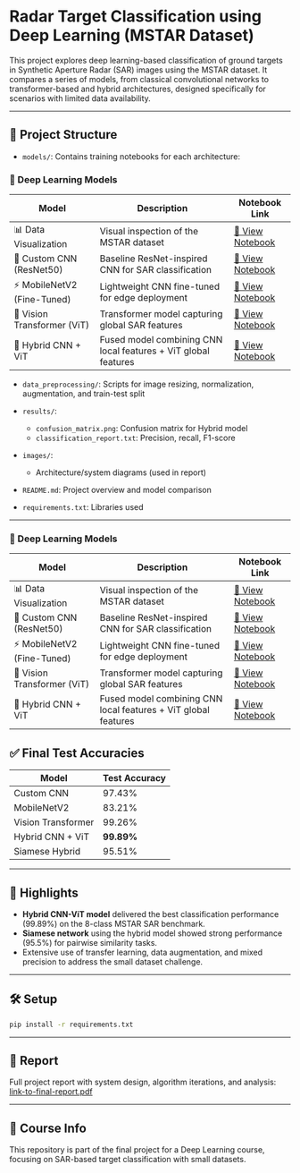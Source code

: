 # Radar Target Classification using Deep Learning (MSTAR Dataset)

This project explores deep learning-based classification of ground targets in Synthetic Aperture Radar (SAR) images using the MSTAR dataset. It compares a series of models, from classical convolutional networks to transformer-based and hybrid architectures, designed specifically for scenarios with limited data availability.

---

## 📁 Project Structure

- `models/`: Contains training notebooks for each architecture:
 ### 📂 Deep Learning Models

| Model                        | Description                                                     | Notebook Link                                                                 |
|-----------------------------|-----------------------------------------------------------------|--------------------------------------------------------------------------------|
| 📊 Data Visualization       | Visual inspection of the MSTAR dataset                         | [📓 View Notebook](https://github.com/Mulubrhan21/Radar_Target_Classification_mstar/blob/main/DLmodels/Data_Visualization.ipynb) |
| 🧠 Custom CNN (ResNet50)     | Baseline ResNet-inspired CNN for SAR classification            | [📓 View Notebook](https://github.com/Mulubrhan21/Radar_Target_Classification_mstar/blob/main/DLmodels/Cnn(ResNet50).ipynb)       |
| ⚡ MobileNetV2 (Fine-Tuned)  | Lightweight CNN fine-tuned for edge deployment                  | [📓 View Notebook](https://github.com/Mulubrhan21/Radar_Target_Classification_mstar/blob/main/DLmodels/MobileNetV2_.ipynb)        |
| 🧠 Vision Transformer (ViT)  | Transformer model capturing global SAR features                 | [📓 View Notebook](https://github.com/Mulubrhan21/Radar_Target_Classification_mstar/blob/main/DLmodels/ViT.ipynb)                 |
| 🔗 Hybrid CNN + ViT         | Fused model combining CNN local features + ViT global features | [📓 View Notebook](https://github.com/Mulubrhan21/Radar_Target_Classification_mstar/blob/main/DLmodels/Hybrid_vitcnn.ipynb)       |

- `data_preprocessing/`: Scripts for image resizing, normalization, augmentation, and train-test split

- `results/`:
  - `confusion_matrix.png`: Confusion matrix for Hybrid model
  - `classification_report.txt`: Precision, recall, F1-score

- `images/`:
  - Architecture/system diagrams (used in report)

- `README.md`: Project overview and model comparison

- `requirements.txt`: Libraries used

---
### 📂 Deep Learning Models

| Model                        | Description                                                     | Notebook Link                                                                 |
|-----------------------------|-----------------------------------------------------------------|--------------------------------------------------------------------------------|
| 📊 Data Visualization       | Visual inspection of the MSTAR dataset                         | [📓 View Notebook](https://github.com/Mulubrhan21/Radar_Target_Classification_mstar/blob/main/DLmodels/Data_Visualization.ipynb) |
| 🧠 Custom CNN (ResNet50)     | Baseline ResNet-inspired CNN for SAR classification            | [📓 View Notebook](https://github.com/Mulubrhan21/Radar_Target_Classification_mstar/blob/main/DLmodels/Cnn(ResNet50).ipynb)       |
| ⚡ MobileNetV2 (Fine-Tuned)  | Lightweight CNN fine-tuned for edge deployment                  | [📓 View Notebook](https://github.com/Mulubrhan21/Radar_Target_Classification_mstar/blob/main/DLmodels/MobileNetV2_.ipynb)        |
| 🧠 Vision Transformer (ViT)  | Transformer model capturing global SAR features                 | [📓 View Notebook](https://github.com/Mulubrhan21/Radar_Target_Classification_mstar/blob/main/DLmodels/ViT.ipynb)                 |
| 🔗 Hybrid CNN + ViT         | Fused model combining CNN local features + ViT global features | [📓 View Notebook](https://github.com/Mulubrhan21/Radar_Target_Classification_mstar/blob/main/DLmodels/Hybrid_vitcnn.ipynb)       |


## ✅ Final Test Accuracies

| Model               | Test Accuracy |
|--------------------|---------------|
| Custom CNN         | 97.43%        |
| MobileNetV2        | 83.21%        |
| Vision Transformer | 99.26%        |
| Hybrid CNN + ViT   | **99.89%**    |
| Siamese Hybrid     | 95.51%        |

---

## 💪 Highlights

- **Hybrid CNN-ViT model** delivered the best classification performance (99.89%) on the 8-class MSTAR SAR benchmark.
- **Siamese network** using the hybrid model showed strong performance (95.5%) for pairwise similarity tasks.
- Extensive use of transfer learning, data augmentation, and mixed precision to address the small dataset challenge.

---

## 🛠️ Setup

```bash
pip install -r requirements.txt
```

---

## 📄 Report

Full project report with system design, algorithm iterations, and analysis: [link-to-final-report.pdf](#)

---

## 📅 Course Info

This repository is part of the final project for a Deep Learning course, focusing on SAR-based target classification with small datasets.

